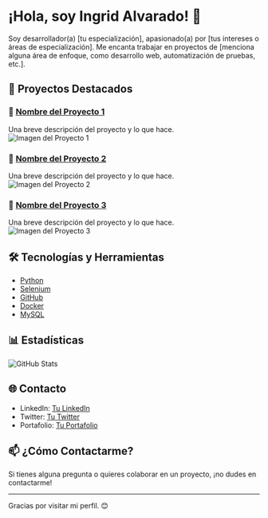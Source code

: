 # ¡Hola, soy Ingrid Alvarado! 👋

Soy desarrollador(a) [tu especialización], apasionado(a) por [tus intereses o áreas de especialización]. Me encanta trabajar en proyectos de [menciona alguna área de enfoque, como desarrollo web, automatización de pruebas, etc.].

## 🚀 Proyectos Destacados

### 🌟 [Nombre del Proyecto 1](enlace-al-repositorio)
Una breve descripción del proyecto y lo que hace.  
![Imagen del Proyecto 1](enlace-a-imagen-del-proyecto)

### 🌟 [Nombre del Proyecto 2](enlace-al-repositorio)
Una breve descripción del proyecto y lo que hace.  
![Imagen del Proyecto 2](enlace-a-imagen-del-proyecto)

### 🌟 [Nombre del Proyecto 3](enlace-al-repositorio)
Una breve descripción del proyecto y lo que hace.  
![Imagen del Proyecto 3](enlace-a-imagen-del-proyecto)

## 🛠️ Tecnologías y Herramientas

- [Python](https://www.python.org/)
- [Selenium](https://www.selenium.dev/)
- [GitHub](https://github.com/)
- [Docker](https://www.docker.com/)
- [MySQL](https://www.mysql.com/)

## 📊 Estadísticas

![GitHub Stats](https://github-readme-stats.vercel.app/api?username=TU_USUARIO&show_icons=true&theme=dark)

## 🌐 Contacto

- LinkedIn: [Tu LinkedIn](enlace-a-tu-perfil)
- Twitter: [Tu Twitter](enlace-a-tu-twitter)
- Portafolio: [Tu Portafolio](enlace-a-tu-portafolio)

## 📫 ¿Cómo Contactarme?

Si tienes alguna pregunta o quieres colaborar en un proyecto, ¡no dudes en contactarme!

---

Gracias por visitar mi perfil. 😊
